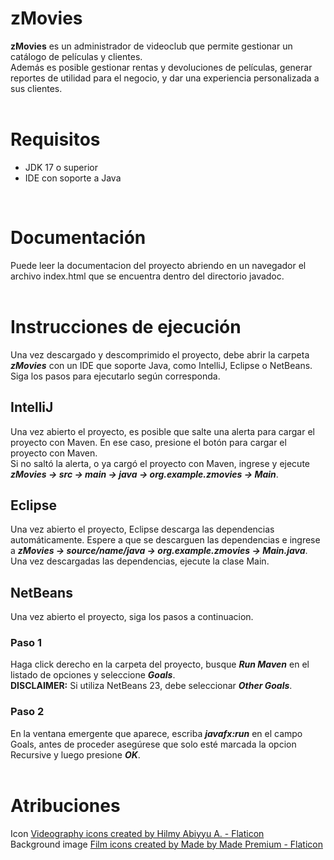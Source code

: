 # zMovies
<b>zMovies</b> es un administrador de videoclub que permite gestionar un catálogo de películas y clientes.<br>
Además es posible gestionar rentas y devoluciones de películas, generar reportes de utilidad para el negocio, y dar una experiencia personalizada a sus clientes.
<br>
<br>
# Requisitos
<ul>
  <li>JDK 17 o superior</li>
  <li>IDE con soporte a Java</li>
</ul>
<br>

# Documentación
Puede leer la documentacion del proyecto abriendo en un navegador el archivo index.html que se encuentra dentro del directorio javadoc.
<br>
<br>

# Instrucciones de ejecución 
Una vez descargado y descomprimido el proyecto, debe abrir la carpeta <b><i>zMovies</i></b> con un IDE que soporte Java, como IntelliJ, Eclipse o NetBeans.
Siga los pasos para ejecutarlo según corresponda.
<br>
## IntelliJ
Una vez abierto el proyecto, es posible que salte una alerta para cargar el proyecto con Maven. En ese caso, presione el botón para cargar el proyecto con Maven.<br>
Si no saltó la alerta, o ya cargó el proyecto con Maven, ingrese y ejecute <b><i>zMovies -> src -> main -> java -> org.example.zmovies -> Main</i></b>.
<br>
## Eclipse
Una vez abierto el proyecto, Eclipse descarga las dependencias automáticamente. Espere a que se descarguen las dependencias e 
ingrese a <b><i>zMovies -> source/name/java -> org.example.zmovies -> Main.java</i></b>.<br>
Una vez descargadas las dependencias, ejecute la clase Main. 
<br>
## NetBeans
Una vez abierto el proyecto, siga los pasos a continuacion.
### Paso 1
Haga click derecho en la carpeta del proyecto, busque <b><i>Run Maven</i></b> en el listado de opciones y seleccione <b><i>Goals</i></b>.<br>
<b>DISCLAIMER:</b> Si utiliza NetBeans 23, debe seleccionar <b><i>Other Goals</i></b>.
### Paso 2
En la ventana emergente que aparece, escriba <b><i>javafx:run</i></b> en el campo Goals, antes de proceder asegúrese que solo esté marcada la opcion Recursive y luego presione <b><i>OK</i></b>.
<br>
<br>
# Atribuciones
Icon <a href="https://www.flaticon.com/free-icons/videography" title="videography icons">Videography icons created by Hilmy Abiyyu A. - Flaticon</a><br>
Background image <a href="https://www.flaticon.com/free-icons/film" title="film icons">Film icons created by Made by Made Premium - Flaticon</a>

